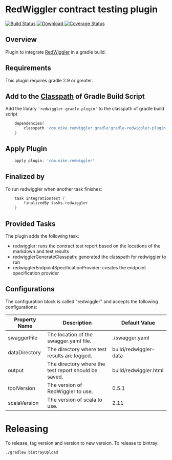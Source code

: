 # RedWiggler contract testing plugin

[![Build Status](https://travis-ci.org/Nike-Inc/gradle-redwiggler-plugin.svg?branch=master)](https://travis-ci.org/Nike-Inc/gradle-redwiggler-plugin)
[ ![Download](https://api.bintray.com/packages/nike/maven/gradle-redwiggler-plugin/images/download.svg) ](https://bintray.com/nike/maven/gradle-redwiggler-plugin/_latestVersion)
[![Coverage Status](https://coveralls.io/repos/github/Nike-Inc/gradle-redwiggler-plugin/badge.svg?branch=master)](https://coveralls.io/github/Nike-Inc/gradle-redwiggler-plugin?branch=master)

## Overview

Plugin to integrate [RedWiggler](https://github.com/Nike-Inc/redwiggler) in a gradle build.

## Requirements

This plugin requires gradle 2.9 or greater.

## Add to the [Classpath](https://docs.gradle.org/current/userguide/organizing_build_logic.html) of Gradle Build Script
Add the library `'redwiggler-gradle-plugin'` to the classpath of gradle build script

```groovy
    dependencies{
        classpath 'com.nike.redwiggler.gradle:gradle-redwiggler-plugin:<version>'
    }
```
    
## Apply Plugin
    
```groovy
    apply plugin: 'com.nike.redwiggler'
```

## Finalized by

To run redwiggler when another task finishes:
```groovy
    task integrationTest {
        finalizedBy tasks.redwiggler
    }
```

## Provided Tasks

The plugin adds the following task:

+ redwiggler: runs the contract test report based on the locations of the markdown and test results
+ redwigglerGenerateClasspath: generated the classpath for redwiggler to run
+ redwigglerEndpointSpecificationProvider: creates the endpoint specification provider

## Configurations
    
The configuration block is called "redwiggler" and accepts the following configurations:

|Property Name   	| Description |Default Value  	|
|---	|---	| --- |
| swaggerFile | The location of the swagger.yaml file. | ./swagger.yaml |
| dataDirectory   	| The directory where test results are logged. | build/redwiggler-data |
| output   	| The directory where the test report should be saved. | build/redwiggler.html |
| toolVersion | The version of RedWiggler to use. | 0.5.1 |
| scalaVersion | The version of scala to use. | 2.11 |

# Releasing

To release, tag version and version to new version. To release to bintray:

```shell
./gradlew bintrayUpload
```
